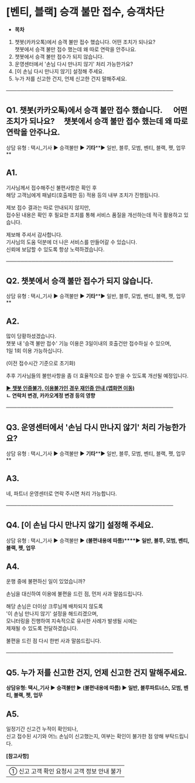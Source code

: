 # [벤티, 블랙] 승객 불만 접수, 승객차단

* **목차**

1. 챗봇(카카오톡)에서 승객 불만 접수 했습니다. 어떤 조치가 되나요?  
   챗봇에서 승객 불만 접수 했는데 왜 따로 연락을 안주나요.
2. 챗봇에서 승객 불만 접수가 되지 않습니다.
3. 운영센터에서 '손님 다시 만나지 않기' 처리 가능한가요?
4. [이 손님 다시 만나지 않기] 설정해 주세요.
5. 누가 저를 신고한 건지, 언제 신고한 건지 말해주세요.

──────────────────────────────────────────────

**Q1. 챗봇(카카오톡)에서 승객 불만 접수 했습니다.       어떤 조치가 되나요?      챗봇에서 승객 불만 접수 했는데 왜 따로 연락을 안주나요.**
-----------------------------------------------------------------------------------------

상담 유형 : 택시\_기사 ▶ 승객불만 ▶ **기타****▶ 일반, 블루, 모범, 벤티, 블랙, 펫, 업무**

**A1.**
-------

기사님께서 접수해주신 불편사항은 확인 후  
해당 고객님에게 패널티(호출제한 등) 적용 등의 내부 조치가 진행됩니다.

제보 접수 결과는 따로 안내되지 않지만,  
접수된 내용은 확인 후 필요한 조치를 통해 서비스 품질을 개선하는데 적극 활용하고 있습니다.

제보해 주셔서 감사합니다.  
기사님의 도움 덕분에 더 나은 서비스를 만들어갈 수 있습니다.  
신뢰에 보답할 수 있도록 항상 노력하겠습니다.

──────────────────────────────────────────────

**Q2. 챗봇에서 승객 불만 접수가 되지 않습니다.**
-------------------------------

상담 유형 : 택시\_기사 ▶ 승객불만 ▶ **기타****▶ 일반, 블루, 모범, 벤티, 블랙, 펫, 업무**

**A2.**
-------

많이 당황하셨겠습니다.  
챗봇 내 '승객 불만 접수' 기능 이용은 3일이내의 호출건만 접수하실 수 있으며,   
1일 1회 이용 가능하십니다.

(이전 접수시간 기준으로 초기화)

추후 기사님들의 불만사항을 좀 더 효율적으로 접수 받을 수 있도록 개선될 예정입니다.

**[▶ 챗봇 인증불가, 이용불가인 경우 재인증 안내 (앱화면 이동)](https://kakaomobilitysupport.zendesk.com/hc/ko/articles/29232184169241--%EA%B8%B0%EC%82%AC-%EC%B1%97%EB%B4%87-%EB%A9%94%EB%89%B4-%ED%94%8C%EB%A1%9C%EC%9A%B0-%EC%B1%97%EB%B4%87-%EC%8B%9C%EC%9E%91-%EC%B5%9C%EC%B4%88-%EC%9D%B8%EC%A6%9D-%EC%9E%AC%EC%9D%B8%EC%A6%9D-%EC%9D%B8%EC%A6%9D%EB%B6%88%EA%B0%80)  
ㄴ 연락처 변경, 카카오계정 변경 등의 영향**

──────────────────────────────────────────────

**Q3. 운영센터에서 '손님 다시 만나지 않기' 처리 가능한가요?**
---------------------------------------

상담 유형 : 택시\_기사 ▶ 승객불만 ▶ **기타****▶ 일반, 블루, 모범, 벤티, 블랙, 펫, 업무**

**A3.**
-------

네, 파트너 운영센터로 연락 주시면 처리 가능합니다.

──────────────────────────────────────────────

**Q4. [이 손님 다시 만나지 않기] 설정해 주세요.**
---------------------------------

상담 유형 : 택시\_기사 ▶ 승객불만 ▶ **(불편내용에 따름)****▶ 일반, 블루, 모범, 벤티, 블랙, 펫, 업무**

**A4.**
-------

운행 중에 불편하신 일이 있었습니까?

손님을 대신하여 이용에 불편을 드린 점, 먼저 사과 말씀드립니다.

해당 손님은 더이상 크루님께 배차되지 않도록  
'이 손님 만나지 않기' 설정을 해드리겠으며,  
모니터링을 진행하여 지속적으로 유사한 사례가 발생될 시에는  
제재될 수 있도록 전달하겠습니다.

불편을 드린 점 다시 한번 사과 말씀드립니다.

──────────────────────────────────────────────

**Q5. 누가 저를 신고한 건지, 언제 신고한 건지 말해주세요.**
--------------------------------------

**상담유형: 택시\_기사 ▶ 승객불만 ▶ (불편내용에 따름) ▶ **일반, 블루파트너스, 모범, 벤티, 블랙, 펫, 업무****

**A5.**
-------

일정기간 신고건 누적이 확인되나,   
신고 접수된 시기와 어느 손님이 신고했는지, 여부는 확인이 불가한 점 양해 부탁드립니다.

**[참고사항]**

|  |
| --- |
| ① 신고 고객 확인 요청시 고객 정보 안내 불가 |